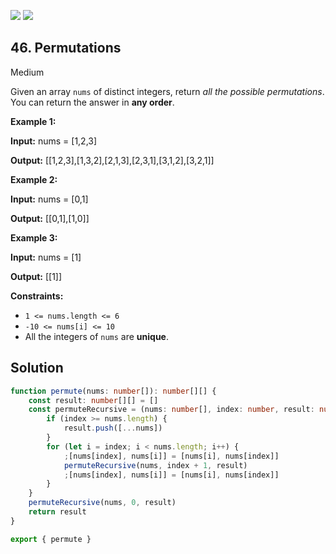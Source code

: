 [![](https://img.shields.io/github/stars/javadev/LeetCode-in-All?label=Stars&style=flat-square)](https://github.com/javadev/LeetCode-in-All)
[![](https://img.shields.io/github/forks/javadev/LeetCode-in-All?label=Fork%20me%20on%20GitHub%20&style=flat-square)](https://github.com/javadev/LeetCode-in-All/fork)

## 46\. Permutations

Medium

Given an array `nums` of distinct integers, return _all the possible permutations_. You can return the answer in **any order**.

**Example 1:**

**Input:** nums = [1,2,3]

**Output:** [[1,2,3],[1,3,2],[2,1,3],[2,3,1],[3,1,2],[3,2,1]] 

**Example 2:**

**Input:** nums = [0,1]

**Output:** [[0,1],[1,0]] 

**Example 3:**

**Input:** nums = [1]

**Output:** [[1]] 

**Constraints:**

*   `1 <= nums.length <= 6`
*   `-10 <= nums[i] <= 10`
*   All the integers of `nums` are **unique**.

## Solution

```typescript
function permute(nums: number[]): number[][] {
    const result: number[][] = []
    const permuteRecursive = (nums: number[], index: number, result: number[][]) => {
        if (index >= nums.length) {
            result.push([...nums])
        }
        for (let i = index; i < nums.length; i++) {
            ;[nums[index], nums[i]] = [nums[i], nums[index]]
            permuteRecursive(nums, index + 1, result)
            ;[nums[index], nums[i]] = [nums[i], nums[index]]
        }
    }
    permuteRecursive(nums, 0, result)
    return result
}

export { permute }
```